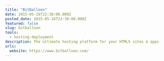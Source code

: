 ```yaml
---
title: "BitBalloon"
date: 2015-05-16T22:38:00.000Z
posted_date: 2015-05-16T22:38:00.000Z
featured: false
slug: bitballoon
tools:
  - hosting-deployment
description: The ultimate hosting platform for your HTML5 sites & apps
urls:
  website: https://www.bitballoon.com/
---
```

